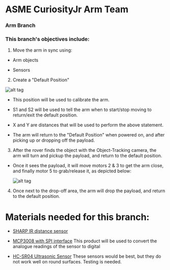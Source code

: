 # ASME CuriosityJr Arm Team

### Arm Branch

### This branch's objectives include:

1. Move the arm in sync using:

* Arm objects
	
* Sensors
	
2. Create a "Default Position" 

![alt tag](http://i.imgur.com/JYRuONC.jpg)

* This position will be used to calibrate the arm.
	
* S1 and S2 will be used to tell the arm when to start/stop moving to return/exit the default position.
	
* X and Y are distances that will be used to perform the above statement.
	  
* The arm will return to the "Default Position" when powered on, and after picking up or dropping off the payload.

3. After the rover finds the object with the Object-Tracking camera, the arm will turn and pickup the payload, and return to the default position.

* Once it sees the payload, it will move motors 2 & 3 to get the arm close, and finally motor 5 to grab/release it, as depicted below:
	
	![alt tag](http://i.imgur.com/y6iTx2m.jpg)

4. Once next to the drop-off area, the arm will drop the payload, and return to the default position.
	
# Materials needed for this branch:

* [SHARP IR distance sensor](https://www.adafruit.com/products/164)

* [MCP3008 with SPI interface](https://www.adafruit.com/products/856) 
	This product will be used to convert the analogue readings of the sensor to digital

* [HC-SR04 Ultrasonic Sensor](http://www.amazon.com/SunFounder-Ultrasonic-Distance-Mega2560-Duemilanove/dp/B00E0NXTJW/ref=sr_1_1?ie=UTF8&qid=1459173388&sr=8-1&keywords=distance+sensor)
	These sensors would be best, but they do not work well on round surfaces. Testing is needed.

	
